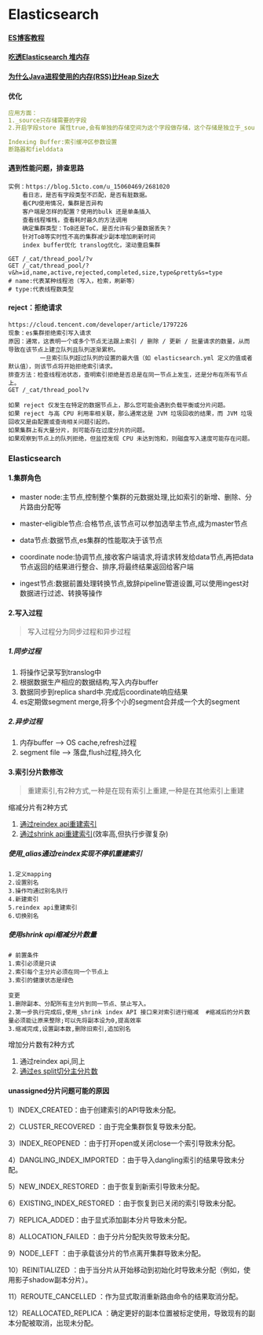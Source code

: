 # Elasticsearch

#### [ES博客教程](https://elasticstack.blog.csdn.net/article/details/102728604)

#### [吃透Elasticsearch 堆内存]( https://blog.csdn.net/zpf_940810653842/article/details/102785970)

#### [为什么Java进程使用的内存(RSS)比Heap Size大](https://blog.csdn.net/flyingnet/article/details/108491460)

#### 优化

```yaml
应用方面：
1._source只存储需要的字段
2.开启字段store 属性true,会有单独的存储空间为这个字段做存储，这个存储是独立于_source;能提高查询效率

Indexing Buffer:索引缓冲区参数设置
断路器和fielddata
```

#### 遇到性能问题，排查思路

```plain
实例：https://blog.51cto.com/u_15060469/2681020
    看日志，是否有字段类型不匹配，是否有脏数据。
    看CPU使用情况，集群是否异构
    客户端是怎样的配置？使用的bulk 还是单条插入
    查看线程堆栈，查看耗时最久的方法调用
    确定集群类型：ToB还是ToC，是否允许有少量数据丢失？
    针对ToB等实时性不高的集群减少副本增加刷新时间
    index buffer优化 translog优化，滚动重启集群
   
GET /_cat/thread_pool/?v  
GET /_cat/thread_pool/?v&h=id,name,active,rejected,completed,size,type&pretty&s=type
# name:代表某种线程池（写入，检索，刷新等）
# type:代表线程数类型
```

#### reject：拒绝请求

```plain
https://cloud.tencent.com/developer/article/1797226
现象：es集群拒绝索引写入请求
原因：通常，这表明一个或多个节点无法跟上索引 / 删除 / 更新 / 批量请求的数量，从而导致在该节点上建立队列且队列逐渐累积。
		 一旦索引队列超过队列的设置的最大值（如 elasticsearch.yml 定义的值或者默认值），则该节点将开始拒绝索引请求。
排查方法：检查线程池状态，查明索引拒绝是否总是在同一节点上发生，还是分布在所有节点上。
GET /_cat/thread_pool?v

如果 reject 仅发生在特定的数据节点上，那么您可能会遇到负载平衡或分片问题。
如果 reject 与高 CPU 利用率相关联，那么通常这是 JVM 垃圾回收的结果，而 JVM 垃圾回收又是由配置或查询相关问题引起的。
如果集群上有大量分片，则可能存在过度分片的问题。
如果观察到节点上的队列拒绝，但监控发现 CPU 未达到饱和，则磁盘写入速度可能存在问题。
```

### Elasticsearch

#### 1.集群角色

* master node:主节点,控制整个集群的元数据处理,比如索引的新增、删除、分片路由分配等

* master-eligible节点:合格节点,该节点可以参加选举主节点,成为master节点
* data节点:数据节点,es集群的性能取决于该节点
* coordinate node:协调节点,接收客户端请求,将请求转发给data节点,再把data节点返回的结果进行整合、排序,将最终结果返回给客户端
* ingest节点:数据前置处理转换节点,致辞pipeline管道设置,可以使用ingest对数据进行过滤、转换等操作

#### 2.写入过程

> 写入过程分为同步过程和异步过程

##### 1.同步过程

1. 将操作记录写到translog中
2. 根据数据生产相应的数据结构,写入内存buffer
3. 数据同步到replica shard中.完成后coordinate响应结果
4. es定期做segment merge,将多个小的segment合并成一个大的segment

##### 2.异步过程

1. 内存buffer --> OS cache,refresh过程
2. segment file --> 落盘,flush过程,持久化

#### 3.索引分片数修改

> 重建索引,有2种方式,一种是在现有索引上重建,一种是在其他索引上重建

缩减分片有2种方式

1. [通过reindex api重建索引](https://blog.csdn.net/litianxiang_kaola/article/details/103981412)
2. [通过shrink api重建索引](https://www.cnblogs.com/qingzhongli/p/15566286.html)(效率高,但执行步骤复杂)

##### 使用_alias通过reindex实现不停机重建索引

```
1.定义mapping
2.设置别名
3.操作均通过别名执行
4.新建索引
5.reindex api重建索引
6.切换别名
```

##### 使用shrink api缩减分片数量

```
# 前置条件 
1.索引必须是只读
2.索引每个主分片必须在同一个节点上
3.索引的健康状态是绿色

变更
1.删除副本、分配所有主分片到同一节点、禁止写入。
2.第一步执行完成后,使用_shrink index API 接口来对索引进行缩减  #缩减后的分片数量必须能让原来整除;可以先将副本设为0,提高效率
3.缩减完成,设置副本数,删除旧索引,追加别名

```

增加分片数有2种方式

1. 通过reindex api,同上
2. [通过es split切分主分片数](https://blog.csdn.net/u014646662/article/details/103579425)

#### unassigned分片问题可能的原因

1）INDEX_CREATED：由于创建索引的API导致未分配。

2）CLUSTER_RECOVERED ：由于完全集群恢复导致未分配。

3）INDEX_REOPENED ：由于打开open或关闭close一个索引导致未分配。

4）DANGLING_INDEX_IMPORTED ：由于导入dangling索引的结果导致未分配。

5）NEW_INDEX_RESTORED ：由于恢复到新索引导致未分配。

6）EXISTING_INDEX_RESTORED ：由于恢复到已关闭的索引导致未分配。

7）REPLICA_ADDED：由于显式添加副本分片导致未分配。

8）ALLOCATION_FAILED ：由于分片分配失败导致未分配。

9）NODE_LEFT ：由于承载该分片的节点离开集群导致未分配。

10）REINITIALIZED ：由于当分片从开始移动到初始化时导致未分配（例如，使用影子shadow副本分片）。

11）REROUTE_CANCELLED ：作为显式取消重新路由命令的结果取消分配。

12）REALLOCATED_REPLICA ：确定更好的副本位置被标定使用，导致现有的副本分配被取消，出现未分配。

